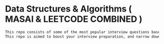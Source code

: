 # Data Structures & Algorithms ( MASAI & LEETCODE COMBINED )
```bash
This repo consists of some of the most popular interview questions based on Data Structures and Algorithms. 
This repo is aimed to boost your interview preparation, and narrow down the number of questions to the most important ones.
```
